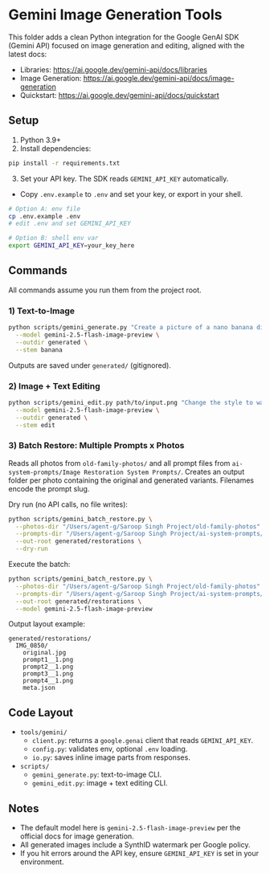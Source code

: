 # Gemini Image Generation Tools

This folder adds a clean Python integration for the Google GenAI SDK (Gemini API) focused on image generation and editing, aligned with the latest docs:

- Libraries: https://ai.google.dev/gemini-api/docs/libraries
- Image Generation: https://ai.google.dev/gemini-api/docs/image-generation
- Quickstart: https://ai.google.dev/gemini-api/docs/quickstart

## Setup

1) Python 3.9+
2) Install dependencies:

```bash
pip install -r requirements.txt
```

3) Set your API key. The SDK reads `GEMINI_API_KEY` automatically.

- Copy `.env.example` to `.env` and set your key, or export in your shell.

```bash
# Option A: env file
cp .env.example .env
# edit .env and set GEMINI_API_KEY

# Option B: shell env var
export GEMINI_API_KEY=your_key_here
```

## Commands

All commands assume you run them from the project root.

### 1) Text-to-Image

```bash
python scripts/gemini_generate.py "Create a picture of a nano banana dish in a fancy restaurant with a Gemini theme" \
  --model gemini-2.5-flash-image-preview \
  --outdir generated \
  --stem banana
```

Outputs are saved under `generated/` (gitignored).

### 2) Image + Text Editing

```bash
python scripts/gemini_edit.py path/to/input.png "Change the style to watercolor and add a soft morning glow" \
  --model gemini-2.5-flash-image-preview \
  --outdir generated \
  --stem edit
```

### 3) Batch Restore: Multiple Prompts x Photos

Reads all photos from `old-family-photos/` and all prompt files from `ai-system-prompts/Image Restoration System Prompts/`. Creates an output folder per photo containing the original and generated variants. Filenames encode the prompt slug.

Dry run (no API calls, no file writes):

```bash
python scripts/gemini_batch_restore.py \
  --photos-dir "/Users/agent-g/Saroop Singh Project/old-family-photos" \
  --prompts-dir "/Users/agent-g/Saroop Singh Project/ai-system-prompts/Image Restoration System Prompts" \
  --out-root generated/restorations \
  --dry-run
```

Execute the batch:

```bash
python scripts/gemini_batch_restore.py \
  --photos-dir "/Users/agent-g/Saroop Singh Project/old-family-photos" \
  --prompts-dir "/Users/agent-g/Saroop Singh Project/ai-system-prompts/Image Restoration System Prompts" \
  --out-root generated/restorations \
  --model gemini-2.5-flash-image-preview
```

Output layout example:

```
generated/restorations/
  IMG_0850/
    original.jpg
    prompt1__1.png
    prompt2__1.png
    prompt3__1.png
    prompt4__1.png
    meta.json
```

## Code Layout

- `tools/gemini/`
  - `client.py`: returns a `google.genai` client that reads `GEMINI_API_KEY`.
  - `config.py`: validates env, optional `.env` loading.
  - `io.py`: saves inline image parts from responses.
- `scripts/`
  - `gemini_generate.py`: text-to-image CLI.
  - `gemini_edit.py`: image + text editing CLI.

## Notes

- The default model here is `gemini-2.5-flash-image-preview` per the official docs for image generation.
- All generated images include a SynthID watermark per Google policy.
- If you hit errors around the API key, ensure `GEMINI_API_KEY` is set in your environment.
